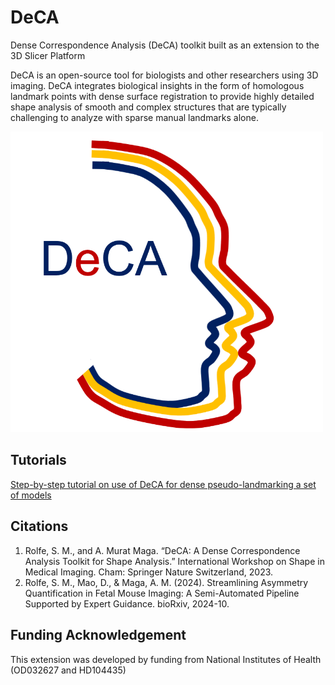 # DeCA
Dense Correspondence Analysis (DeCA) toolkit built as an extension to the 3D Slicer Platform

DeCA is an open-source tool for biologists and other researchers using 3D imaging. DeCA integrates biological insights in the form of homologous landmark points with dense surface registration to provide highly detailed shape analysis of smooth and complex structures that are typically challenging to analyze with sparse manual landmarks alone.

<img src="./DeCA.png" alt="DECA logo" width="500">

## Tutorials
[Step-by-step tutorial on use of DeCA for dense pseudo-landmarking a set of models](https://github.com/SlicerMorph/Tutorials/tree/main/DeCAL#readme)

## Citations
1. Rolfe, S. M., and A. Murat Maga. “DeCA: A Dense Correspondence Analysis Toolkit for Shape Analysis.” International Workshop on Shape in Medical Imaging. Cham: Springer Nature Switzerland, 2023.
2. Rolfe, S. M., Mao, D., & Maga, A. M. (2024). Streamlining Asymmetry Quantification in Fetal Mouse Imaging: A Semi-Automated Pipeline Supported by Expert Guidance. bioRxiv, 2024-10.

## Funding Acknowledgement
This extension was developed by funding from National Institutes of Health (OD032627 and HD104435)
